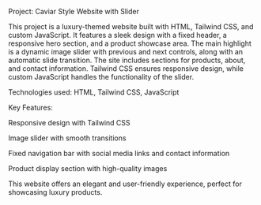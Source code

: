 Project: Caviar Style Website with Slider

This project is a luxury-themed website built with HTML, Tailwind CSS, and custom JavaScript. It features a sleek design with a fixed header, a responsive hero section, and a product showcase area. The main highlight is a dynamic image slider with previous and next controls, along with an automatic slide transition. The site includes sections for products, about, and contact information. Tailwind CSS ensures responsive design, while custom JavaScript handles the functionality of the slider.

Technologies used: HTML, Tailwind CSS, JavaScript

Key Features:

Responsive design with Tailwind CSS

Image slider with smooth transitions

Fixed navigation bar with social media links and contact information

Product display section with high-quality images

This website offers an elegant and user-friendly experience, perfect for showcasing luxury products.
